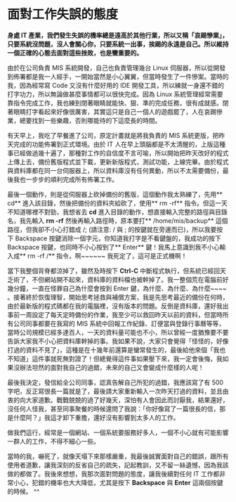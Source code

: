 # 面對工作失誤的態度
**身處 IT 產業，我們發生失誤的機率總是遠高於其他行業，所以又稱「哀踢慘業」，只要系統沒問題，沒人會關心你，只要系統一出事，挨踢的永遠是自己。所以維持一個正確的心態去面對這些挫敗，也是蠻重要的。**

由於在公司負責 MIS 系統開發，自己也負責管理幾台 Linux 伺服器，所以從開發到佈署都是我一人經手，一開始當然是小心翼翼，但當時發生了一件慘案。當時的我，因為經常寫 Code 又沒有什麼好用的 IDE 開發工具，所以練就一身還不錯的打字功力，所以無論做甚麼事情都可以很快完成。因為 Linux 系統管理經常需要靠指令完成工作，我也練到閉著眼睛就能快、狠、準的完成任務，很有成就感。閉著眼睛打字看起來好像很厲害，其實這只是自己一個人的遊戲罷了，人在哀踢慘業，總要找到一些樂趣，否則哪能待的下這麼長的時間。

 有天早上，我吃了早餐進了公司，原定計畫就是將我負責的 MIS 系統更版，把昨天完成的功能佈署到正式環境。由於 IT 人在早上頭腦都是不太清醒的，上版這種事已經做過幾十遍了，那種對工作的自信度不言可喻，所以開始把昨天改好的程式上傳上去，備份舊版程式並下載，更新新版程式，測試功能，上線完畢。由於程式與資料庫都在同一台伺服器上，所以資料庫沒有任何異動，所以不太需要備份，最後我也一步步的順利完成所有佈署工作。

 最後一個動作，則是從伺服器上砍掉備份的舊版，這個動作我太熟練了，先用** cd** 進入該目錄，然後把備份的資料夾給砍了，使用** rm -rf** 指令。但這一天不知道哪裡不對勁，我想省去 **cd** 進入目錄的動作，想直接輸入完整的路徑與目錄名，我先輸入 **rm -rf** 然後再輸入路徑時，原本要打** /home/mis/backup** 這個路徑，但我卻不小心打錯成 /; (請注意: / 與 ; 的按鍵就在旁邊而已)，所以我要按下 Backspace 按鍵消除一個字元，你知道我打字是不看鍵盤的，我成功的按下 Backspace 按鍵，也同時不小心按到了** Enter** 鍵！我馬上意識到我不小心輸入成** rm -rf /** 指令，啊~~~~~~ 我死定了，這可是正式機啊！

 當下我整個背脊都涼掉了，雖然及時按下 **Ctrl-C** 中斷程式執行，但系統已經回天乏術了，不但網站開不起來，資料庫的資料檔也被幹掉了。我一整個荒在電腦前好幾分鐘，一直在怪罪自己為什麼會按到 Enter 鍵，為什麼、為什麼、為什麼~~~~ 。接著終於恢復理智，開始思考拯救與補償方案，我是先思考最近的備份在何時，由於最新版的程式碼都在我的電腦裡，沒有版本的問題。反倒是資料庫，還好我出事前一周設定了每天定時備份的作業，我至少可以救回昨天以前的資料，但當時所有公司同事都要在我寫的 MIS 系統中回報工作紀錄、訂便當與登錄行事曆等等，當時公司規模已經多達百人，一天的資料量可能也不小，所以曾經一度猶豫要不要告訴大家我不小心把資料庫幹掉的事。我如果不說，大家只會覺得「怪怪的，好像打過的資料不見了」，這種是在十幾年前還算是蠻常發生的，最後給他來個「我也不知道」這件事就死無對證了！但總覺得這件事如果壓下來，我一定會後悔，我如果沒辦法坦然的面對我自己的過錯，未來的自己又會變成什麼樣的人呢！


 最後我決定，發信給全公司同事，認真告解自己所犯的過錯，我應該寫了有 500 字吧，反正寫很長一篇就是了，最後請大家重新輸入一次昨天打過的資料，並且由衷的向大家道歉。戰戰兢兢的過了好幾天，深怕有人會因此而討厭我，結果還好，沒任何人怪我，甚至同事聚餐的時候還問了我說：「你好像寫了一篇很長的信，那是什麼阿？」我這才卸下重擔，還好沒有影響到太多人的工作。

 做我們這行，經常是一個網站、一個系統要服務好多人，一個不小心就有可能影響一群人的工作，不得不細心一些。

 當時的我，嚇死了，就像天塌下來那樣嚴重，我最後誠實面對自己的錯誤，跟所有使用者道歉，讓我深刻的反省自己的疏失，記起教訓，又不留一絲遺憾，因為我該做的都做了。我後來想想，我那次面對問題的態度，讓我後續對任何 IT 工作都非常小心，犯錯的機率也大大降低，尤其是按下 **Backspace** 與 **Enter** 這兩個按鍵的時候。 ^^